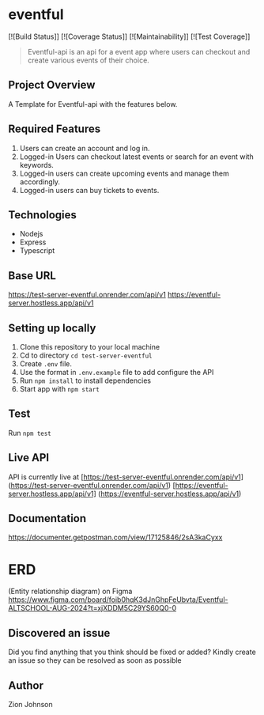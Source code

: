 # eventful
[![Build Status]]
[![Coverage Status]]
[![Maintainability]]
[![Test Coverage]] 

  
> Eventful-api is an api for a event app where users can checkout and create various events of their choice.

## Project Overview  
A Template for Eventful-api with the features below. 

## Required Features
1. Users can create an account and log in.  
2. Logged-in Users can checkout latest events or search for an event with keywords.  
3. Logged-in users can create upcoming events and manage them accordingly.
3. Logged-in users can buy tickets to events.

## Technologies
* Nodejs
* Express
* Typescript

## Base URL
https://test-server-eventful.onrender.com/api/v1
https://eventful-server.hostless.app/api/v1

## Setting up locally
1. Clone this repository to your local machine  
2. Cd to directory `cd test-server-eventful`
3. Create `.env` file.
4. Use the format in `.env.example` file to add configure the API
5. Run `npm install` to install dependencies
6. Start app with `npm start`
  
## Test
Run `npm test`

## Live API
API is currently live at 
[https://test-server-eventful.onrender.com/api/v1] (https://test-server-eventful.onrender.com/api/v1)
[https://eventful-server.hostless.app/api/v1] (https://eventful-server.hostless.app/api/v1)

## Documentation
https://documenter.getpostman.com/view/17125846/2sA3kaCyxx

# ERD
(Entity relationship diagram) on Figma
https://www.figma.com/board/foib0hqK3dJnGhpFeUbvta/Eventful-ALTSCHOOL-AUG-2024?t=xjXDDM5C29YS60Q0-0


## Discovered an issue
Did you find anything that you think should be fixed or added? Kindly create an issue so they can be resolved as soon as possible

## Author
Zion Johnson
